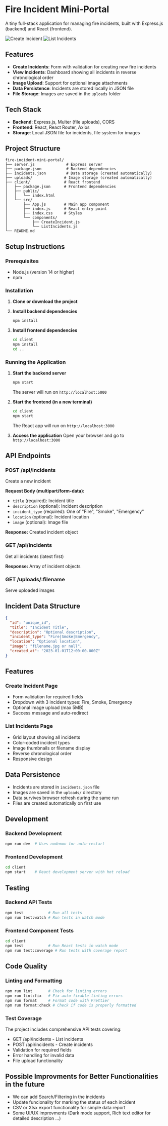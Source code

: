 # Fire Incident Mini-Portal

A tiny full-stack application for managing fire incidents, built with Express.js (backend) and React (frontend).

![Create Incident](./assets/create-incident.png)
![List Incidents](./assets/list-incidents.png)

## Features

- **Create Incidents**: Form with validation for creating new fire incidents
- **View Incidents**: Dashboard showing all incidents in reverse chronological order
- **Image Upload**: Support for optional image attachments
- **Data Persistence**: Incidents are stored locally in JSON file
- **File Storage**: Images are saved in the `uploads` folder

## Tech Stack

- **Backend**: Express.js, Multer (file uploads), CORS
- **Frontend**: React, React Router, Axios
- **Storage**: Local JSON file for incidents, file system for images

## Project Structure

```
fire-incident-mini-portal/
├── server.js              # Express server
├── package.json           # Backend dependencies
├── incidents.json         # Data storage (created automatically)
├── uploads/              # Image storage (created automatically)
├── client/               # React frontend
│   ├── package.json      # Frontend dependencies
│   ├── public/
│   │   └── index.html
│   └── src/
│       ├── App.js        # Main app component
│       ├── index.js      # React entry point
│       ├── index.css     # Styles
│       └── components/
│           ├── CreateIncident.js
│           └── ListIncidents.js
└── README.md
```

## Setup Instructions

### Prerequisites

- Node.js (version 14 or higher)
- npm

### Installation

1. **Clone or download the project**

2. **Install backend dependencies**
   ```bash
   npm install
   ```

3. **Install frontend dependencies**
   ```bash
   cd client
   npm install
   cd ..
   ```

### Running the Application

1. **Start the backend server**
   ```bash
   npm start
   ```
   The server will run on `http://localhost:5000`

2. **Start the frontend (in a new terminal)**
   ```bash
   cd client
   npm start
   ```
   The React app will run on `http://localhost:3000`

3. **Access the application**
   Open your browser and go to `http://localhost:3000`

## API Endpoints

### POST /api/incidents
Create a new incident

**Request Body (multipart/form-data):**
- `title` (required): Incident title
- `description` (optional): Incident description
- `incident_type` (required): One of "Fire", "Smoke", "Emergency"
- `location` (optional): Incident location
- `image` (optional): Image file

**Response:** Created incident object

### GET /api/incidents
Get all incidents (latest first)

**Response:** Array of incident objects

### GET /uploads/:filename
Serve uploaded images

## Incident Data Structure

```json
{
  "id": "unique_id",
  "title": "Incident Title",
  "description": "Optional description",
  "incident_type": "Fire|Smoke|Emergency",
  "location": "Optional location",
  "image": "filename.jpg or null",
  "created_at": "2023-01-01T12:00:00.000Z"
}
```

## Features

### Create Incident Page
- Form validation for required fields
- Dropdown with 3 incident types: Fire, Smoke, Emergency
- Optional image upload (max 5MB)
- Success message and auto-redirect

### List Incidents Page
- Grid layout showing all incidents
- Color-coded incident types
- Image thumbnails or filename display
- Reverse chronological order
- Responsive design

## Data Persistence

- Incidents are stored in `incidents.json` file
- Images are saved in the `uploads/` directory
- Data survives browser refresh during the same run
- Files are created automatically on first use

## Development

### Backend Development
```bash
npm run dev  # Uses nodemon for auto-restart
```

### Frontend Development
```bash
cd client
npm start    # React development server with hot reload
```

## Testing

### Backend API Tests
```bash
npm test           # Run all tests
npm run test:watch # Run tests in watch mode
```

### Frontend Component Tests
```bash
cd client
npm test           # Run React tests in watch mode
npm run test:coverage # Run tests with coverage report
```

## Code Quality

### Linting and Formatting
```bash
npm run lint       # Check for linting errors
npm run lint:fix   # Fix auto-fixable linting errors
npm run format     # Format code with Prettier
npm run format:check # Check if code is properly formatted
```

### Test Coverage
The project includes comprehensive API tests covering:
- GET /api/incidents - List incidents
- POST /api/incidents - Create incidents
- Validation for required fields
- Error handling for invalid data
- File upload functionality

## Possible Improvments for Better Functionalities in the future

- We can add Search/Filtering in the incidents
- Update funcionality for marking the status of each incident
- CSV or Xlsx export functionality for simple data report
- Some UI/UX improvments (Dark mode support, Rich text editor for detailed description ...)
